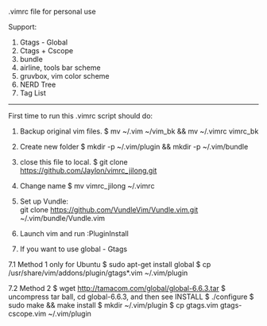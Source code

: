  .vimrc file for personal use
 
 Support:
 1. Gtags - Global
 2. Ctags + Cscope
 3. bundle
 4. airline, tools bar scheme
 5. gruvbox, vim color scheme
 6. NERD Tree
 7. Tag List
 
---------------
 First time to run this .vimrc script should do: 
 1. Backup original vim files. 
 $ mv ~/.vim ~/vim_bk && mv ~/.vimrc vimrc_bk
 
 2. Create new folder
 $ mkdir -p ~/.vim/plugin && mkdir -p ~/.vim/bundle
 
 3. close this file to local.
 $ git clone https://github.com/Jaylon/vimrc_jilong.git
 
 4. Change name
 $ mv vimrc_jilong ~/.vimrc
 
 5. Set up Vundle:  
 git clone https://github.com/VundleVim/Vundle.vim.git ~/.vim/bundle/Vundle.vim
 
 6. Launch vim and run :PluginInstall
 
 7. If you want to use global - Gtags
 
 7.1 Method 1 only for Ubuntu
 $ sudo apt-get install global
 $ cp /usr/share/vim/addons/plugin/gtags*.vim ~/.vim/plugin
 
 7.2 Method 2
 $ wget http://tamacom.com/global/global-6.6.3.tar
 $ uncompress tar ball, cd global-6.6.3, and then see INSTALL
 $ ./configure
 $ sudo make && make install
 $ mkdir ~/.vim/plugin
 $ cp gtags.vim gtags-cscope.vim ~/.vim/plugin 
